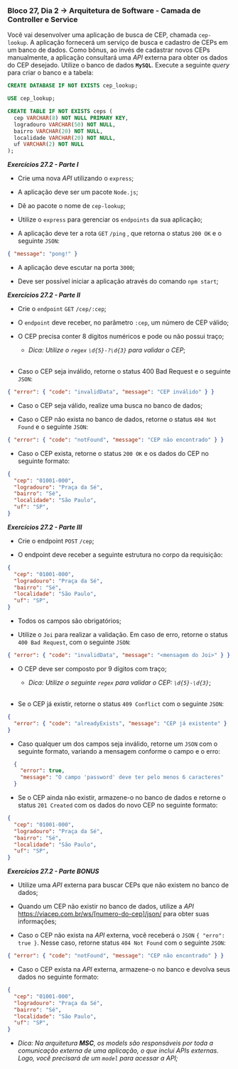 ### Bloco 27, Dia 2 -> Arquitetura de Software - Camada de Controller e Service

Você vai desenvolver uma aplicação de busca de CEP, chamada `cep-lookup`. A aplicação fornecerá um serviço de busca e cadastro de CEPs em um banco de dados. Como bônus, ao invés de cadastrar novos CEPs manualmente, a aplicação consultará uma _API_ externa para obter os dados do CEP desejado.
Utilize o banco de dados **`MySQL`**. Execute a seguinte _query_ para criar o banco e a tabela:

```sql
CREATE DATABASE IF NOT EXISTS cep_lookup;

USE cep_lookup;

CREATE TABLE IF NOT EXISTS ceps (
  cep VARCHAR(8) NOT NULL PRIMARY KEY,
  logradouro VARCHAR(50) NOT NULL,
  bairro VARCHAR(20) NOT NULL,
  localidade VARCHAR(20) NOT NULL,
  uf VARCHAR(2) NOT NULL
);
```

_**Exercícios 27.2 - Parte I**_

 - Crie uma nova _API_ utilizando o `express`;

 - A aplicação deve ser um pacote `Node.js`;

 - Dê ao pacote o nome de `cep-lookup`;

 - Utilize o `express` para gerenciar os `endpoints` da sua aplicação;

 - A aplicação deve ter a rota `GET` `/ping` , que retorna o status `200 OK` e o seguinte `JSON`:

```json
{ "message": "pong!" }
```

 - A aplicação deve escutar na porta `3000`;

 - Deve ser possível iniciar a aplicação através do comando `npm start`;


_**Exercícios 27.2 - Parte II**_

 - Crie o `endpoint` `GET` `/cep/:cep`;

 - O `endpoint` deve receber, no parâmetro `:cep`, um número de CEP válido;

 - O CEP precisa conter 8 dígitos numéricos e pode ou não possui traço;
   - _Dica: Utilize o `regex` `\d{5}-?\d{3}` para validar o CEP_; <br><br>

 - Caso o CEP seja inválido, retorne o status 400 Bad Request e o seguinte `JSON`:

```json
{ "error": { "code": "invalidData", "message": "CEP inválido" } }
```

 - Caso o CEP seja válido, realize uma busca no banco de dados;

 - Caso o CEP não exista no banco de dados, retorne o status `404 Not Found` e o seguinte `JSON`:

```json
{ "error": { "code": "notFound", "message": "CEP não encontrado" } }
```

 - Caso o CEP exista, retorne o status `200 OK` e os dados do CEP no seguinte formato:

```json
{
  "cep": "01001-000",
  "logradouro": "Praça da Sé",
  "bairro": "Sé",
  "localidade": "São Paulo",
  "uf": "SP",
}
```


_**Exercícios 27.2 - Parte III**_

 - Crie o endpoint `POST` `/cep`;

 - O endpoint deve receber a seguinte estrutura no corpo da requisição:

```json
{
  "cep": "01001-000",
  "logradouro": "Praça da Sé",
  "bairro": "Sé",
  "localidade": "São Paulo",
  "uf": "SP",
}
```

 - Todos os campos são obrigatórios;

 - Utilize o `Joi` para realizar a validação. Em caso de erro, retorne o status `400 Bad Request`, com o seguinte `JSON`:

```json
{ "error": { "code": "invalidData", "message": "<mensagem do Joi>" } }
```

 - O CEP deve ser composto por 9 dígitos com traço;
   - _Dica: Utilize o seguinte `regex` para validar o CEP: `\d{5}-\d{3}`_; <br><br>

 - Se o CEP já existir, retorne o status `409 Conflict` com o seguinte `JSON`:

```json
{
  "error": { "code": "alreadyExists", "message": "CEP já existente" }
}
```

 - Caso qualquer um dos campos seja inválido, retorne um `JSON` com o seguinte formato, variando a mensagem conforme o campo e o erro:
  ```json
    {
      "error": true,
      "message": "O campo 'password' deve ter pelo menos 6 caracteres"
    }
  ```

 - Se o CEP ainda não existir, armazene-o no banco de dados e retorne o status `201 Created` com os dados do novo CEP no seguinte formato:

```json
{
  "cep": "01001-000",
  "logradouro": "Praça da Sé",
  "bairro": "Sé",
  "localidade": "São Paulo",
  "uf": "SP",
}
```


_**Exercícios 27.2 - Parte BONUS**_

 - Utilize uma _API_ externa para buscar CEPs que não existem no banco de dados;

 - Quando um CEP não existir no banco de dados, utilize a _API_ https://viacep.com.br/ws/[numero-do-cep]/json/ para obter suas informações;

 - Caso o CEP não exista na _API_ externa, você receberá o `JSON` `{ "erro": true }`. Nesse caso, retorne status `404 Not Found` com o seguinte `JSON`:

```json
{ "error": { "code": "notFound", "message": "CEP não encontrado" } }
```

 - Caso o CEP exista na _API_ externa, armazene-o no banco e devolva seus dados no seguinte formato:

```json
{
  "cep": "01001-000",
  "logradouro": "Praça da Sé",
  "bairro": "Sé",
  "localidade": "São Paulo",
  "uf": "SP",
}
```

   - _Dica: Na arquitetura **MSC**, os models são responsáveis por toda a comunicação externa de uma aplicação, o que inclui APIs externas. Logo, você precisará de um `model` para acessar a API;_
